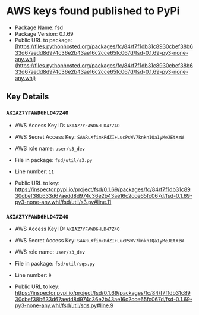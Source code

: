 # AWS keys found published to PyPi

* Package Name: fsd
* Package Version: 0.1.69
* Public URL to package: [https://files.pythonhosted.org/packages/fc/84/f7f1db31c8930cbef38b633d67aedd8d974c36e2b43ae16c2cce65fc067d/fsd-0.1.69-py3-none-any.whl](https://files.pythonhosted.org/packages/fc/84/f7f1db31c8930cbef38b633d67aedd8d974c36e2b43ae16c2cce65fc067d/fsd-0.1.69-py3-none-any.whl)

## Key Details

### `AKIAZ7YFAWD6HLD47Z4O`

* AWS Access Key ID: `AKIAZ7YFAWD6HLD47Z4O`
* AWS Secret Access Key: `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` 
* AWS role name: `user/s3_dev`
* File in package: `fsd/util/s3.py`
* Line number: `11`

* Public URL to key: https://inspector.pypi.io/project/fsd/0.1.69/packages/fc/84/f7f1db31c8930cbef38b633d67aedd8d974c36e2b43ae16c2cce65fc067d/fsd-0.1.69-py3-none-any.whl/fsd/util/s3.py#line.11



### `AKIAZ7YFAWD6HLD47Z4O`

* AWS Access Key ID: `AKIAZ7YFAWD6HLD47Z4O`
* AWS Secret Access Key: `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` 
* AWS role name: `user/s3_dev`
* File in package: `fsd/util/sqs.py`
* Line number: `9`

* Public URL to key: https://inspector.pypi.io/project/fsd/0.1.69/packages/fc/84/f7f1db31c8930cbef38b633d67aedd8d974c36e2b43ae16c2cce65fc067d/fsd-0.1.69-py3-none-any.whl/fsd/util/sqs.py#line.9


